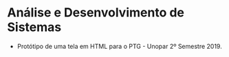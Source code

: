# Análise e Desenvolvimento de Sistemas
- Protótipo de uma tela em HTML para o PTG - Unopar 2º Semestre 2019.
